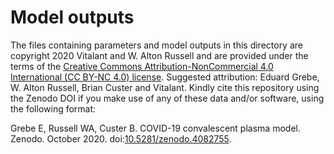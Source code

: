 # Model outputs

The files containing parameters and model outputs in this directory are copyright 2020 Vitalant and W. Alton Russell and are provided under the terms of the [Creative Commons Attribution-NonCommercial 4.0 International (CC BY-NC 4.0) license](https://creativecommons.org/licenses/by-nc/4.0/). Suggested attribution: Eduard Grebe, W. Alton Russell, Brian Custer and Vitalant. Kindly cite this repository using the Zenodo DOI if you make use of any of these data and/or software, using the following format:

Grebe E, Russell WA, Custer B. COVID-19 convalescent plasma model. Zenodo. October 2020. doi:[10.5281/zenodo.4082755](https://doi.org/10.5281/zenodo.4082755).
